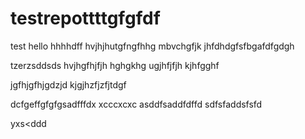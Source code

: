 # testrepottttgfgfdf
test
hello
hhhhdff
hvjhjhutgfngfhhg
mbvchgfjk
jhfdhdgfsfbgafdfgdgh

tzerzsddsds
hvjhgfhjfjh
hghgkhg
ugjhfjfjh
kjhfgghf


jgfhjgfhjgdzjd
kjgjhzfjzfjtdgf









dcfgeffgfgfgsadfffdx xcccxcxc
asddfsaddfdffd
sdfsfaddsfsfd

yxs<ddd

